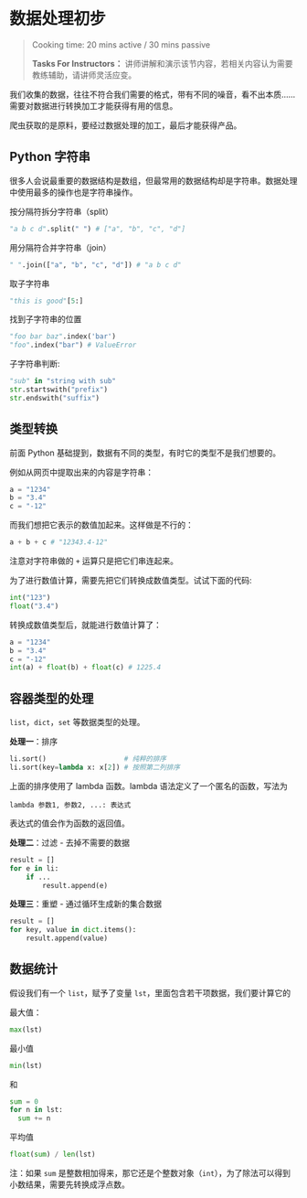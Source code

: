 # 数据处理初步
> Cooking time: 20 mins active / 30 mins passive
>
> **Tasks For Instructors：** 讲师讲解和演示该节内容，若相关内容认为需要教练辅助，请讲师灵活应变。

我们收集的数据，往往不符合我们需要的格式，带有不同的噪音，看不出本质…… 需要对数据进行转换加工才能获得有用的信息。

爬虫获取的是原料，要经过数据处理的加工，最后才能获得产品。

## Python 字符串

很多人会说最重要的数据结构是数组，但最常用的数据结构却是字符串。数据处理中使用最多的操作也是字符串操作。

按分隔符拆分字符串（split）

```python
"a b c d".split(" ") # ["a", "b", "c", "d"]
```

用分隔符合并字符串（join）

```python
" ".join(["a", "b", "c", "d"]) # "a b c d"
```

取子字符串

```python
"this is good"[5:]
```

找到子字符串的位置

```python
"foo bar baz".index('bar')
"foo".index("bar") # ValueError
```

子字符串判断:

```python
"sub" in "string with sub"
str.startswith("prefix")
str.endswith("suffix")
```

## 类型转换

前面 Python 基础提到，数据有不同的类型，有时它的类型不是我们想要的。

例如从网页中提取出来的内容是字符串：

```python
a = "1234"
b = "3.4"
c = "-12"
```

而我们想把它表示的数值加起来。这样做是不行的：

```python
a + b + c # "12343.4-12"
```

注意对字符串做的 `+` 运算只是把它们串连起来。

为了进行数值计算，需要先把它们转换成数值类型。试试下面的代码:

```python
int("123")
float("3.4")
```

转换成数值类型后，就能进行数值计算了：

```python
a = "1234"
b = "3.4"
c = "-12"
int(a) + float(b) + float(c) # 1225.4
```

## 容器类型的处理

`list`，`dict`，`set` 等数据类型的处理。

**处理一**：排序

```python
li.sort()                   # 纯粹的排序
li.sort(key=lambda x: x[2]) # 按照第二列排序
```

上面的排序使用了 lambda 函数。lambda 语法定义了一个匿名的函数，写法为

    lambda 参数1, 参数2, ...: 表达式

表达式的值会作为函数的返回值。

**处理二**：过滤 - 去掉不需要的数据

```python
result = []
for e in li:
    if ...
        result.append(e)
```

**处理三**：重塑 - 通过循环生成新的集合数据

```python
result = []
for key, value in dict.items():
    result.append(value)
```

## 数据统计

假设我们有一个 `list`，赋予了变量 `lst`，里面包含若干项数据，我们要计算它的

最大值：

```python
max(lst)
```

最小值

```python
min(lst)
```

和

```python
sum = 0
for n in lst:
  sum += n
```

平均值

```python
float(sum) / len(lst)
```

注：如果 `sum` 是整数相加得来，那它还是个整数对象（`int`），为了除法可以得到小数结果，需要先转换成浮点数。
